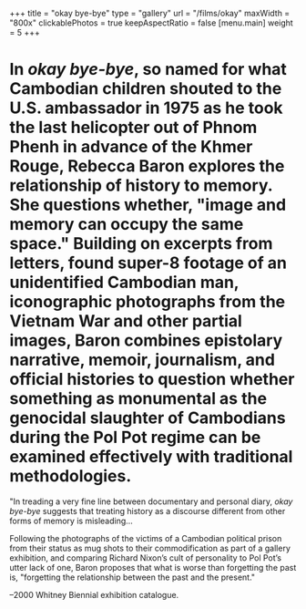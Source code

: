 +++
title = "okay bye-bye"
type = "gallery"
url = "/films/okay"
maxWidth = "800x"
clickablePhotos = true
keepAspectRatio = false
[menu.main]
weight = 5
+++

# In _okay bye-bye_, so named for what Cambodian children shouted to the U.S. ambassador in 1975 as he took the last helicopter out of Phnom Phenh in advance of the Khmer Rouge, Rebecca Baron explores the relationship of history to memory. She questions whether, "image and memory can occupy the same space." Building on excerpts from letters, found super-8 footage of an unidentified Cambodian man, iconographic photographs from the Vietnam War and other partial images, Baron combines epistolary narrative, memoir, journalism, and official histories to question whether something as monumental as the genocidal slaughter of Cambodians during the Pol Pot regime can be examined effectively with traditional methodologies.

"In treading a very fine line between documentary and personal diary, _okay bye-bye_ suggests that treating history as a discourse different from other forms of memory is misleading…

Following the photographs of the victims of a Cambodian political prison from their status as mug shots to their commodification as part of a gallery exhibition, and comparing Richard Nixon’s cult of personality to Pol Pot’s utter lack of one, Baron proposes that what is worse than forgetting the past is, "forgetting the relationship between the past and the present."

–2000 Whitney Biennial exhibition catalogue.

